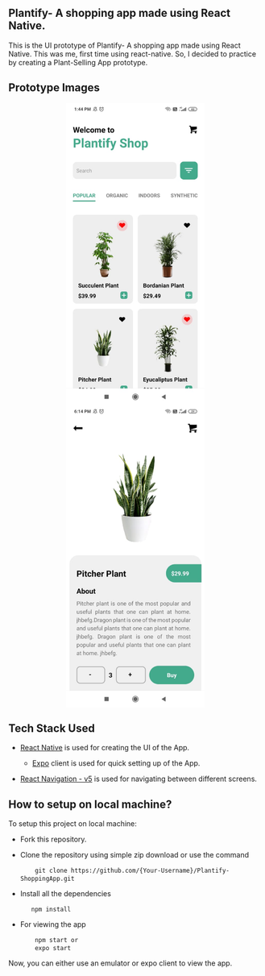 ## Plantify- A shopping app made using React Native.

This is the UI prototype of Plantify- A shopping app made using React Native. This was me, first time using react-native. So, I decided to practice by creating a Plant-Selling App prototype.

## Prototype Images

<p align = "center">
<img align = "center" src="https://raw.githubusercontent.com/Kawaljeet2001/Plantify-ShoppingApp/master/prototype/HomeScreen.jpeg?token=ANR4W6S2ZKKLNRGZT6M2EXDATEXKK" height="600">
<img align = "center" src="https://raw.githubusercontent.com/Kawaljeet2001/Plantify-ShoppingApp/master/prototype/DetailScreen.jpeg?token=ANR4W6QS5TH4HNJVRHZ2I3LATEXOI" height="600">
</p>

## Tech Stack Used
 
* [React Native](https://reactnative.dev/docs/getting-started "React Native") is used for creating the UI of the App.
    * [Expo](https://docs.expo.io/ "Expo") client is used for quick setting up of the App.
   
* [React Navigation - v5](https://reactnavigation.org/docs/getting-started "React Navigation - v5") is used for navigating between different screens.

## How to setup on local machine?

To setup this project on local machine:


* Fork this repository.

* Clone the repository using simple zip download or use the command
    ```
        git clone https://github.com/{Your-Username}/Plantify-ShoppingApp.git
    ```
    
* Install all the dependencies
    ```
       npm install
    ```
* For viewing the app
    ```
        npm start or
        expo start
    ```
Now, you can either use an emulator or expo client to view the app.
